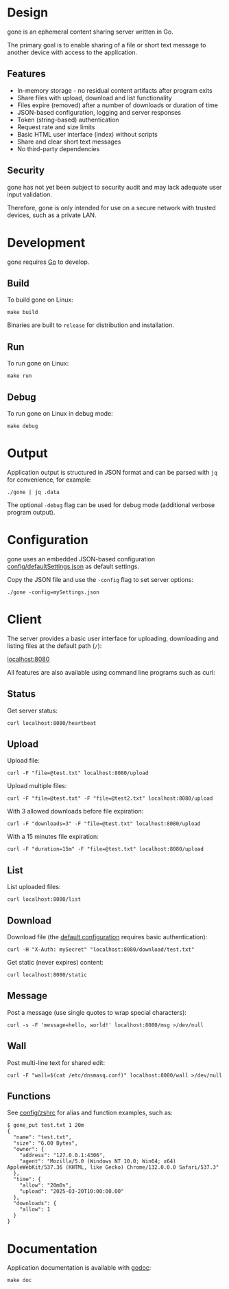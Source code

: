 # Design

gone is an ephemeral content sharing server written in Go.

The primary goal is to enable sharing of a file or short text message to another device with access to the application.

## Features

- In-memory storage - no residual content artifacts after program exits
- Share files with upload, download and list functionality
- Files expire (removed) after a number of downloads or duration of time
- JSON-based configuration, logging and server responses
- Token (string-based) authentication
- Request rate and size limits
- Basic HTML user interface (index) without scripts
- Share and clear short text messages
- No third-party dependencies

## Security

gone has not yet been subject to security audit and may lack adequate user input validation.

Therefore, gone is only intended for use on a secure network with trusted devices, such as a private LAN.

# Development

gone requires [Go](https://go.dev/doc/install) to develop.

## Build

To build gone on Linux:

```
make build
```

Binaries are built to `release` for distribution and installation.

## Run

To run gone on Linux:

```
make run
```

## Debug

To run gone on Linux in debug mode:

```
make debug
```

# Output

Application output is structured in JSON format and can be parsed with `jq` for convenience, for example:

```
./gone | jq .data
```

The optional `-debug` flag can be used for debug mode (additional verbose program output).

# Configuration

gone uses an embedded JSON-based configuration [config/defaultSettings.json](https://github.com/drduh/gone/blob/main/config/defaultSettings.json) as default settings.

Copy the JSON file and use the `-config` flag to set server options:

```
./gone -config=mySettings.json
```

# Client

The server provides a basic user interface for uploading, downloading and listing files at the default path (`/`):

[localhost:8080](http://localhost:8080)

All features are also available using command line programs such as curl:

## Status

Get server status:

```
curl localhost:8080/heartbeat
```

## Upload

Upload file:

```
curl -F "file=@test.txt" localhost:8080/upload
```

Upload multiple files:

```
curl -F "file=@test.txt" -F "file=@test2.txt" localhost:8080/upload
```

With 3 allowed downloads before file expiration:

```
curl -F "downloads=3" -F "file=@test.txt" localhost:8080/upload
```

With a 15 minutes file expiration:

```
curl -F "duration=15m" -F "file=@test.txt" localhost:8080/upload
```

## List

List uploaded files:

```
curl localhost:8080/list
```

## Download

Download file (the [default configuration](https://github.com/drduh/gone/blob/main/config/defaultSettings.json) requires basic authentication):

```
curl -H "X-Auth: mySecret" "localhost:8080/download/test.txt"
```

Get static (never expires) content:

```
curl localhost:8080/static
```

## Message

Post a message (use single quotes to wrap special characters):

```
curl -s -F 'message=hello, world!' localhost:8080/msg >/dev/null
```

## Wall

Post multi-line text for shared edit:

```
curl -F "wall=$(cat /etc/dnsmasq.conf)" localhost:8080/wall >/dev/null
```


## Functions

See [config/zshrc](https://github.com/drduh/config/blob/main/zshrc#L541) for alias and function examples, such as:

```
$ gone_put test.txt 1 20m
{
  "name": "test.txt",
  "size": "6.00 Bytes",
  "owner": {
    "address": "127.0.0.1:4306",
    "agent": "Mozilla/5.0 (Windows NT 10.0; Win64; x64) AppleWebKit/537.36 (KHTML, like Gecko) Chrome/132.0.0.0 Safari/537.3"
  },
  "time": {
    "allow": "20m0s",
    "upload": "2025-03-20T10:00:00.00"
  },
  "downloads": {
    "allow": 1
  }
}
```

# Documentation

Application documentation is available with [godoc](https://go.dev/blog/godoc):

```
make doc
```
